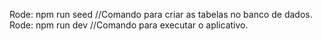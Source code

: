 Rode: npm run seed //Comando para criar as tabelas no banco de dados.
Rode: npm run dev //Comando para executar o aplicativo.
